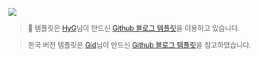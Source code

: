 <a href="https://hits.seeyoufarm.com"/><img src="https://hits.seeyoufarm.com/api/count/incr/badge.svg?url=https://github.com/fancy96/fancy96.github.io"/></a>                        

> 📌 템플릿은 [HyG](https://github.com/gaohaoyang)님이 만드신 [Github 블로그 템플릿](https://github.com/Gaohaoyang/gaohaoyang.github.io)을 이용하고 있습니다.

> 한국 버전 템플릿은 [Gid](https://github.com/goodGid)님이 만드신 [Github 블로그 템플릿](https://github.com/goodGid/goodGid.github.io)을 참고하였습니다. 
